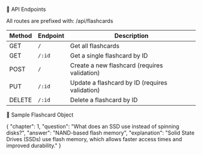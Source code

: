 📡 API Endpoints

All routes are prefixed with: /api/flashcards

| Method | Endpoint | Description                                    |
| ------ | -------- | ---------------------------------------------- |
| GET    | `/`      | Get all flashcards                             |
| GET    | `/:id`   | Get a single flashcard by ID                   |
| POST   | `/`      | Create a new flashcard (requires validation)   |
| PUT    | `/:id`   | Update a flashcard by ID (requires validation) |
| DELETE | `/:id`   | Delete a flashcard by ID                       |


🧪 Sample Flashcard Object

{
  "chapter": 1,
  "question": "What does an SSD use instead of spinning disks?",
  "answer": "NAND-based flash memory",
  "explanation": "Solid State Drives (SSDs) use flash memory, which allows faster access times and improved durability."
}
